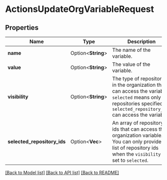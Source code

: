 # ActionsUpdateOrgVariableRequest

## Properties

Name | Type | Description | Notes
------------ | ------------- | ------------- | -------------
**name** | Option<**String**> | The name of the variable. | [optional]
**value** | Option<**String**> | The value of the variable. | [optional]
**visibility** | Option<**String**> | The type of repositories in the organization that can access the variable. `selected` means only the repositories specified by `selected_repository_ids` can access the variable. | [optional]
**selected_repository_ids** | Option<**Vec<i32>**> | An array of repository ids that can access the organization variable. You can only provide a list of repository ids when the `visibility` is set to `selected`. | [optional]

[[Back to Model list]](../README.md#documentation-for-models) [[Back to API list]](../README.md#documentation-for-api-endpoints) [[Back to README]](../README.md)


